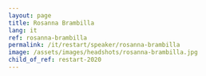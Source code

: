 ```yaml
---
layout: page
title: Rosanna Brambilla
lang: it
ref: rosanna-brambilla
permalink: /it/restart/speaker/rosanna-brambilla
image: /assets/images/headshots/rosanna-brambilla.jpg
child_of_ref: restart-2020
---
```



